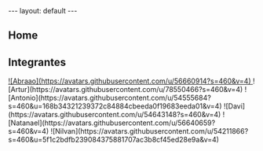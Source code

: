 <link rel="stylesheet" href="otherStyle.css">
---
layout: default
---

## Home

## Integrantes
<nav>
<label class="imgs-integrantes"> 
    <a href="https://https://github.com/antoniotoineto"> ![Abraao](https://avatars.githubusercontent.com/u/56660914?s=460&v=4) </a>
</label>
![Artur](https://avatars.githubusercontent.com/u/78550466?s=460&v=4)
![Antonio](https://avatars.githubusercontent.com/u/54555684?s=460&u=168b34321239372c84884cbeeda0f19683eeda01&v=4)
![Davi](https://avatars.githubusercontent.com/u/54643148?s=460&v=4)
![Natanael](https://avatars.githubusercontent.com/u/56640659?s=460&v=4)
![Nilvan](https://avatars.githubusercontent.com/u/54211866?s=460&u=5f1c2bdfb239084375881707ac3b8cf45ed28e9a&v=4)

</nav>